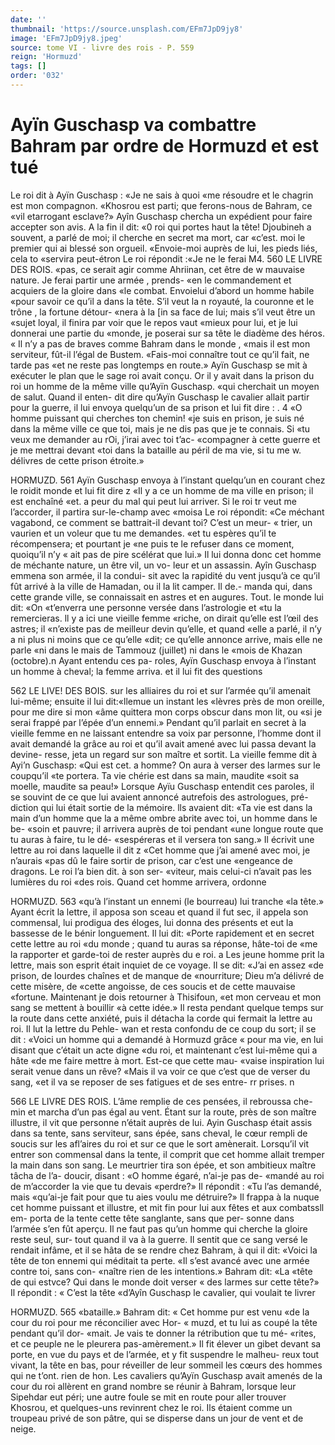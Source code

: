 ```yaml
---
date: ''
thumbnail: 'https://source.unsplash.com/EFm7JpD9jy8'
image: 'EFm7JpD9jy8.jpeg'
source: tome VI - livre des rois - P. 559
reign: 'Hormuzd'
tags: []
order: '032'
---
```


# Ayïn Guschasp va combattre Bahram par ordre de Hormuzd et est tué

Le roi dit à Ayïn Guschasp : «Je ne sais à quoi «me résoudre et le chagrin est mon compagnon. «Khosrou est parti; que ferons-nous de Bahram, ce «vil etarrogant esclave?» Ayîn Guschasp chercha un expédient pour faire accepter son avis. A la fin il dit: «0 roi qui portes haut la tête! Djoubineh a souvent, a parlé de moi; il cherche en secret ma mort, car «c’est. moi le premier qui ai blessé son orgueil. «Envoie-moi auprès de lui, les pieds liés, cela to «servira peut-étron Le roi répondit :«Je ne le ferai
M4.
560 LE LIVRE DES ROIS.
«pas, ce serait agir comme Ahriinan, cet être de w mauvaise nature. Je ferai partir une armée , prends- «en le commandement et acquiers de la gloire dans «le combat. Envoielui d’abord un homme habile «pour savoir ce qu’il a dans la tête. S’il veut la
n royauté, la couronne et le trône , la fortune détour- «nera à la [in sa face de lui; mais s’il veut être un «sujet loyal, il finira par voir que le repos vaut «mieux pour lui, et je lui donnerai une partie du «monde, je poserai sur sa tête le diadème des héros.
« Il n’y a pas de braves comme Bahram dans le monde , «mais il est mon serviteur, fût-il l’égal de Bustem. «Fais-moi connaître tout ce qu’il fait, ne tarde pas
«et ne reste pas longtemps en route.»
Ayïn Guschasp se mit à exécuter le plan que le
sage roi avait conçu. Or il y avait dans la prison du roi un homme de la même ville qu’Ayïn Guschasp.
«qui cherchait un moyen de salut. Quand il enten- dit dire qu’Ayïn Guschasp le cavalier allait partir pour la guerre, il lui envoya quelqu’un de sa prison
et lui fit dire : . 4
«O homme puissant qui cherches ton chemin!
«je suis en prison, je suis né dans la même ville
ce que toi, mais je ne dis pas que je te connais. Si «tu veux me demander au rOi, j’irai avec toi t’ac-
«compagner à cette guerre et je me mettrai devant
«toi dans la bataille au péril de ma vie, si tu me w. délivres de cette prison étroite.»

HORMUZD. 561 Ayïn Guschasp envoya à l’instant quelqu’un en
courant chez le roidit monde et lui fit dire z «Il y a ce un homme de ma ville en prison; il est enchaîné
«et. a peur du mal qui peut lui arriver. Si le roi tr veut me l’accorder, il partira sur-le-champ avec «moisa Le roi répondit: «Ce méchant vagabond,
ce comment se battrait-il devant toi? C’est un meur-
« trier, un vaurien et un voleur que tu me demandes.
«et tu espères qu’il te récompensera; et pourtant je
«ne puis te le refuser dans ce moment, quoiqu’il n’y
« ait pas de pire scélérat que lui.» Il lui donna donc
cet homme de méchante nature, un être vil, un vo-
leur et un assassin.
Ayîn Guschasp emmena son armée, il la condui-
sit avec la rapidité du vent jusqu’à ce qu’il fût arrivé
à la ville de Hamadan, ou il la lit camper. Il de.- manda qui, dans cette grande ville, se connaissait en astres et en augures. Tout. le monde lui dit: «On
«t’enverra une personne versée dans l’astrologie et
«tu la remercieras. ll y a ici une vieille femme «riche, on dirait qu’elle est l’œil des astres; il «n’existe pas de meilleur devin qu’elle, et quand
«elle a parlé, il n’y a ni plus ni moins que ce qu’elle
«dit; ce qu’elle annonce arrive, mais elle ne parle
«ni dans le mais de Tammouz (juillet) ni dans le «mois de Khazan (octobre).n Ayant entendu ces pa- roles, Ayïn Guschasp envoya à l’instant un homme
à cheval; la femme arriva. et il lui fit des questions

562 LE LIVE! DES BOIS.
sur les alliaires du roi et sur l’armée qu’il amenait
lui-même; ensuite il lui dit:«llemue un instant les
«lèvres près de mon oreille, pour me dire si mon
«âme quittera mon corps obscur dans mon lit, ou «si je serai frappé par l’épée d’un ennemi.»
Pendant qu’il parlait en secret à la vieille femme
en ne laissant entendre sa voix par personne, l’homme dont il avait demandé la grâce au roi et
qu’il avait amené avec lui passa devant la devine- resse, jeta un regard sur son maître et sortit. La vieille femme dit à Ayi’n Guschasp: «Qui est cet.
a homme? On aura à verser des larmes sur le coupqu’il
«te portera. Ta vie chérie est dans sa main, maudite «soit sa moelle, maudite sa peau!» Lorsque Ayïu Guschasp entendit ces paroles, il se souvint de ce que lui avaient annoncé autrefois des astrologues, pré- diction qui lui était sortie de la mémoire. lls avaient
dit: «Ta vie est dans la main d’un homme que la
a même ombre abrite avec toi, un homme dans le be- «soin et pauvre; il arrivera auprès de toi pendant «une longue route que tu auras à faire, tu le dé- «sespéreras et il versera ton sang.»
Il écrivit une lettre au roi dans laquelle il dit z «Cet homme que j’ai amené avec moi, je n’aurais
«pas dû le faire sortir de prison, car c’est une «engeance de dragons. Le roi l’a bien dit. à son ser- «viteur, mais celui-ci n’avait pas les lumières du roi «des rois. Quand cet homme arrivera, ordonne

HORMUZD. 563 «qu’à l’instant un ennemi (le bourreau) lui tranche
«la tête.» Ayant écrit la lettre, il apposa son sceau
et quand il fut sec, il appela son commensal, lui prodigua des éloges, lui donna des présents et eut
la bassesse de le bénir longuement. Il lui dit: «Porte rapidement et en secret cette lettre au roi «du monde ; quand tu auras sa réponse, hâte-toi de «me la rapporter et garde-toi de rester auprès du e roi. a
Les jeune homme prit la lettre, mais son esprit était inquiet de ce voyage. Il se dit: «J’ai en assez
«de prison, de lourdes chaînes et de manque de «nourriture; Dieu m’a délivré de cette misère, de
«cette angoisse, de ces soucis et de cette mauvaise «fortune. Maintenant je dois retourner à Thisifoun, «et mon cerveau et mon sang se mettent à bouillir «à cette idée.» Il resta pendant quelque temps sur la route dans cette anxiété, puis il détacha la corde
qui fermait la lettre au roi. Il lut la lettre du Pehle- wan et resta confondu de ce coup du sort; il se dit : «Voici un homme qui a demandé à Hormuzd grâce
« pour ma vie, en lui disant que c’était un acte digne
«du roi, et maintenant c’est lui-même qui a hâte
«de me faire mettre à mort. Est-ce que cette mau- «vaise inspiration lui serait venue dans un rêve? «Mais il va voir ce que c’est que de verser du sang,
«et il va se reposer de ses fatigues et de ses entre- rr prises. n

566 LE LIVRE DES ROIS.
L’âme remplie de ces pensées, il rebroussa che-
min et marcha d’un pas égal au vent. Étant sur la route, près de son maître illustre, il vit que personne n’était auprès de lui. Ayin Guschasp était assis dans
sa tente, sans serviteur, sans épée, sans cheval, le
cœur rempli de soucis sur les afl’aires du roi et sur
ce que le sort amènerait. Lorsqu’il vit entrer son
commensal dans la tente, il comprit que cet homme
allait tremper la main dans son sang. Le meurtrier tira son épée, et son ambitieux maître tâcha de l’a-
doucir, disant : «O homme égaré, n’ai-je pas de- «mandé au roi de m’accorder la vie que tu devais «perdre?» Il répondit : «Tu l’as demandé, mais «qu’ai-je fait pour que tu aies voulu me détruire?»
Il frappa à la nuque cet homme puissant et illustre, et mit fin pour lui aux fêtes et aux combatssll em- porta de la tente cette tête sanglante, sans que per- sonne dans l’armée s’en fût aperçu. Il ne faut pas
qu’un homme qui cherche la gloire reste seul, sur- tout quand il va à la guerre.
Il sentit que ce sang versé le rendait infâme, et il se hâta de se rendre chez Bahram, à qui il dit: «Voici la tête de ton ennemi qui méditait ta perte. «Il s’est avancé avec une armée contre toi, sans con- «naître rien de les intentions.» Bahram dit: «La «tête de qui estvce? Qui dans le monde doit verser « des larmes sur cette tête?» Il répondit : « C’est la tête «d’Ayîn Guschasp le cavalier, qui voulait te livrer

HORMUZD. 565 «bataille.» Bahram dit: « Cet homme pur est venu
«de la cour du roi pour me réconcilier avec Hor- « muzd, et tu lui as coupé la tête pendant qu’il dor- «mait. Je vais te donner la rétribution que tu mé- «rites, et ce peuple ne le pleurera pas-amèrement.» Il fit élever un gibet devant sa porte, en vue du pays et de l’armée, et y fit suspendre le malheu- reux tout vivant, la tête en bas, pour réveiller de leur sommeil les cœurs des hommes qui ne t’ont. rien de hon.
Les cavaliers qu’Ayïn Guschasp avait amenés de la
cour du roi allèrent en grand nombre se réunir à Bahram, lorsque leur Sipehdar eut péri; une autre foule se mit en route pour aller trouver Khosrou, et quelques-uns revinrent chez le roi. Ils étaient comme un troupeau privé de son pâtre, qui se disperse dans un jour de vent et de neige.

